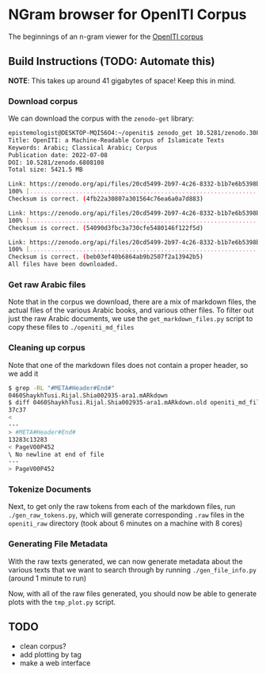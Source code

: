 # NGram browser for OpenITI Corpus

The beginnings of an n-gram viewer for the [OpenITI corpus](https://zenodo.org/record/7687795)

## Build Instructions (TODO: Automate this)

**NOTE**: This takes up around 41 gigabytes of space! Keep this in mind.

### Download corpus
We can download the corpus with the `zenodo-get` library:

```sh
epistemologist@DESKTOP-MQI56O4:~/openiti$ zenodo_get 10.5281/zenodo.3082463
Title: OpenITI: a Machine-Readable Corpus of Islamicate Texts
Keywords: Arabic; Classical Arabic; Corpus
Publication date: 2022-07-08
DOI: 10.5281/zenodo.6808108
Total size: 5421.5 MB

Link: https://zenodo.org/api/files/20cd5499-2b97-4c26-8332-b1b7e6b5398b/data.zip   size: 5418.9 MB
100% [....................................................................] 5682081736 / 5682081736
Checksum is correct. (4fb22a30807a301564c76ea6a0a7d883)

Link: https://zenodo.org/api/files/20cd5499-2b97-4c26-8332-b1b7e6b5398b/metadata.zip   size: 2.5 MB
100% [..........................................................................] 2633542 / 2633542
Checksum is correct. (54090d3fbc3a730cfe5480146f122f5d)

Link: https://zenodo.org/api/files/20cd5499-2b97-4c26-8332-b1b7e6b5398b/release_notes.zip   size: 0.1 MB
100% [............................................................................] 107070 / 107070
Checksum is correct. (beb03ef40b6864ab9b2507f2a13942b5)
All files have been downloaded.
```

### Get raw Arabic files
Note that in the corpus we download, there are a mix of markdown files, the actual files of the various Arabic books, and various other files. To filter out just the raw Arabic documents, we use the `get_markdown_files.py` script to copy these files to `./openiti_md_files`

### Cleaning up corpus

Note that one of the markdown files does not contain a proper header, so we add it
```sh
$ grep -RL "#META#Header#End#"
0460ShaykhTusi.Rijal.Shia002935-ara1.mARkdown
$ diff 0460ShaykhTusi.Rijal.Shia002935-ara1.mARkdown.old openiti_md_files/0460ShaykhTusi.Rijal.Shia002935-ara1.mARkdown
37c37
< 
---
> #META#Header#End#
13283c13283
< PageV00P452
\ No newline at end of file
---
> PageV00P452
```

### Tokenize Documents
Next, to get only the raw tokens from each of the markdown files, run `./gen_raw_tokens.py`, which will generate corresponding `.raw` files in the `openiti_raw` directory (took about 6 minutes on a machine with 8 cores)

### Generating File Metadata
With the raw texts generated, we can now generate metadata about the various texts that we want to search through by running `./gen_file_info.py` (around 1 minute to run)


Now, with all of the raw files generated, you should now be able to generate plots with the `tmp_plot.py` script.


## TODO
 - clean corpus?
 - add plotting by tag
 - make a web interface


